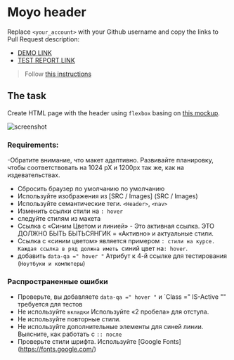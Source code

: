 # Moyo header
Replace `<your_account>` with your Github username and copy the links to Pull Request description:
- [DEMO LINK](https://<your_account>.github.io/layout_moyo-header/)
- [TEST REPORT LINK](https://<your_account>.github.io/layout_moyo-header/report/html_report/)

> Follow [this instructions](https://github.com/mate-academy/layout_task-guideline#how-to-solve-the-layout-tasks-on-github)

## The task
Create HTML page with the header using `flexbox` basing on [this mockup](https://www.figma.com/file/KAV1NnDp7hgQtPnaD6XdOcnG/Moyo-Header?node-id=0%3A1).

![screenshot](./references/header-example.png)

### Requirements:
-Обратите внимание, что макет адаптивно. Развивайте планировку, чтобы соответствовать на 1024 pX и 1200px так же, как на издевательствах.
- Сбросить браузер по умолчанию по умолчанию
- Используйте изображения из [SRC / Images] (SRC / Images)
- Используйте семантические теги. `<Header>`, `<nav>`
- Изменить ссылки стили на `: hover`
- следуйте стилям из макета
- Ссылка с «Синим Цветом и линией» - Это активная ссылка. ЭТО ДОЛЖНО БЫТЬ БЫТЬСЯНГИК = «Активно» и актуальные стили.
- Ссылка с «синим цветом» является примером `: стили на курсе. Каждая ссылка в ряд должна иметь `синий цвет на`: hover`.
- добавить `data-qa =" hover "` Атрибут к 4-й ссылке для тестирования (`Ноутбуки и компютеры`)


### Распространенные ошибки
- Проверьте, вы добавляете `data-qa =" hover "` и `Class =" IS-Active "" требуется для тестов
- Не используйте `вкладки` Используйте «2 пробела» для отступа.
- Не используйте повторные стили.
- Не используйте дополнительные элементы для синей линии. Выясните, как работать с `:: после`
- Проверьте стили шрифта. Используйте [Google Fonts] (https://fonts.google.com/)
